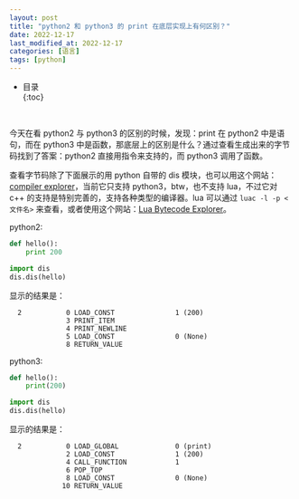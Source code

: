 ```yaml
---
layout: post
title: "python2 和 python3 的 print 在底层实现上有何区别？"
date: 2022-12-17
last_modified_at: 2022-12-17
categories: [语言]
tags: [python]
---
```


* 目录  
{:toc}
<br/>


今天在看 python2 与 python3 的区别的时候，发现：print 在 python2 中是语句，而在 python3 中是函数，那底层上的区别是什么？通过查看生成出来的字节码找到了答案：python2 直接用指令来支持的，而 python3 调用了函数。    

查看字节码除了下面展示的用 python 自带的 dis 模块，也可以用这个网站：[compiler explorer](https://gcc.godbolt.org/)，当前它只支持 python3，btw，也不支持 lua，不过它对 c++ 的支持是特别完善的，支持各种类型的编译器。lua 可以通过 `luac -l -p <文件名>` 来查看，或者使用这个网站：[Lua Bytecode Explorer](https://www.luac.nl/)。     

python2:    

```python
def hello():
    print 200

import dis
dis.dis(hello)
```

显示的结果是：    

```
  2           0 LOAD_CONST               1 (200)
              3 PRINT_ITEM
              4 PRINT_NEWLINE
              5 LOAD_CONST               0 (None)
              8 RETURN_VALUE
```    

python3:   

```python
def hello():
    print(200)

import dis
dis.dis(hello)
```

显示的结果是：   

```
  2           0 LOAD_GLOBAL              0 (print)
              2 LOAD_CONST               1 (200)
              4 CALL_FUNCTION            1
              6 POP_TOP
              8 LOAD_CONST               0 (None)
             10 RETURN_VALUE
```   